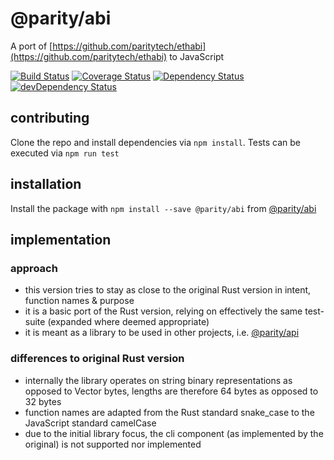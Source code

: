 # @parity/abi

A port of [https://github.com/paritytech/ethabi](https://github.com/paritytech/ethabi) to JavaScript

[![Build Status](https://travis-ci.org/paritytech/js-abi.svg?branch=master)](https://travis-ci.org/paritytech/js-abi)
[![Coverage Status](https://coveralls.io/repos/github/paritytech/js-abi/badge.svg?branch=master)](https://coveralls.io/github/paritytech/js-abi?branch=master)
[![Dependency Status](https://david-dm.org/paritytech/js-abi.svg)](https://david-dm.org/paritytech/js-abi)
[![devDependency Status](https://david-dm.org/paritytech/js-abi/dev-status.svg)](https://david-dm.org/paritytech/js-abi#info=devDependencies)

## contributing

Clone the repo and install dependencies via `npm install`. Tests can be executed via `npm run test`

## installation

Install the package with `npm install --save @parity/abi` from [@parity/abi](https://www.npmjs.com/package/@parity/abi)


## implementation
### approach

- this version tries to stay as close to the original Rust version in intent, function names & purpose
- it is a basic port of the Rust version, relying on effectively the same test-suite (expanded where deemed appropriate)
- it is meant as a library to be used in other projects, i.e. [@parity/api](https://www.npmjs.com/package/@parity/api)

### differences to original Rust version

- internally the library operates on string binary representations as opposed to Vector bytes, lengths are therefore 64 bytes as opposed to 32 bytes
- function names are adapted from the Rust standard snake_case to the JavaScript standard camelCase
- due to the initial library focus, the cli component (as implemented by the original) is not supported nor implemented
